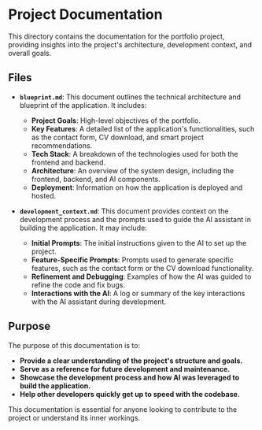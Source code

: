 # Project Documentation

This directory contains the documentation for the portfolio project, providing insights into the project's architecture, development context, and overall goals.

## Files

*   **`blueprint.md`**: This document outlines the technical architecture and blueprint of the application. It includes:
    *   **Project Goals**: High-level objectives of the portfolio.
    *   **Key Features**: A detailed list of the application's functionalities, such as the contact form, CV download, and smart project recommendations.
    *   **Tech Stack**: A breakdown of the technologies used for both the frontend and backend.
    *   **Architecture**: An overview of the system design, including the frontend, backend, and AI components.
    *   **Deployment**: Information on how the application is deployed and hosted.

*   **`development_context.md`**: This document provides context on the development process and the prompts used to guide the AI assistant in building the application. It may include:
    *   **Initial Prompts**: The initial instructions given to the AI to set up the project.
    *   **Feature-Specific Prompts**: Prompts used to generate specific features, such as the contact form or the CV download functionality.
    *   **Refinement and Debugging**: Examples of how the AI was guided to refine the code and fix bugs.
    *   **Interactions with the AI**: A log or summary of the key interactions with the AI assistant during development.

## Purpose

The purpose of this documentation is to:

*   **Provide a clear understanding of the project's structure and goals.**
*   **Serve as a reference for future development and maintenance.**
*   **Showcase the development process and how AI was leveraged to build the application.**
*   **Help other developers quickly get up to speed with the codebase.**

This documentation is essential for anyone looking to contribute to the project or understand its inner workings.
